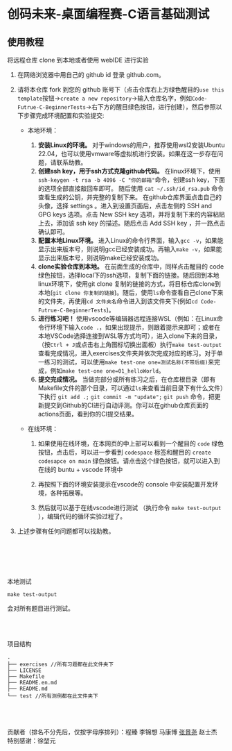 # 创码未来-桌面编程赛-C语言基础测试

## 使用教程

将远程仓库 clone 到本地或者使用 webIDE 进行实验

1. 在网络浏览器中用自己的 github id 登录 github.com。
2. 请将本仓库 fork 到您的 github 账号下（点击仓库右上方绿色醒目的`use this template`按钮->`create a new repository`->输入仓库名字，例如`Code-Futrue-C-BeginnerTests`->右下方的醒目绿色按钮，进行创建），然后参照以下步骤完成环境配置和实验提交:
   - 本地环境：

     1.  **安装Linux的环境。** 对于windows的用户，推荐使用wsl2安装Ubuntu 22.04，也可以使用vmware等虚拟机进行安装。如果在这一步存在问题，请联系助教。
     2.  **创建ssh key，用于ssh方式克隆github代码。** 在linux环境下，使用`ssh-keygen -t rsa -b 4096 -C "你的邮箱"`命令，创建ssh key，下面的选项全部直接敲回车即可。 随后使用 `cat ~/.ssh/id_rsa.pub` 命令查看生成的公钥，并完整的复制下来。 在github仓库界面点击自己的头像，选择 settings 。进入到设置页面后，点击左侧的 SSH and GPG keys 选项。点击 New SSH key 选项，并将复制下来的内容粘贴上去，添加该 ssh key 的描述。随后点击 Add SSH key ，并一路点击确认即可。
     3.  **配置本地Linux环境。** 进入Linux的命令行界面，输入`gcc -v`，如果能显示出来版本号，则说明gcc已经安装成功。再输入`make -v`，如果能显示出来版本号，则说明make已经安装成功。
     4.  **clone实验仓库到本地。** 在前面生成的仓库中，同样点击醒目的 code 绿色按钮，选择local下的ssh选项，复制下面的链接。随后回到本地linux环境下，使用git clone 复制的链接的方式，将目标仓库clone到本地(`git clone 你复制的链接`)。随后，使用`ls`命令查看自己clone下来的文件夹，再使用`cd 文件夹名`命令进入到该文件夹下(例如`cd Code-Futrue-C-BeginnerTests`)。
     5.  **进行练习吧！** 使用vscode等编辑器远程连接WSL（例如：在Linux命令行环境下输入`code .`，如果出现提示，则跟着提示来即可；或者在本地VSCode选择连接到WSL等方式均可），进入clone下来的目录，（按`Ctrl + J`或点击右上角图标切换出面板）执行`make test-output`查看完成情况，进入exercises文件夹并依次完成对应的练习。对于单一练习的测试，可以使用`make test-one one=测试名称(不带后缀)`来完成，例如`make test-one one=01_helloWorld`。
     6.  **提交完成情况。** 当做完部分或所有练习之后，在仓库根目录（即有Makefile文件的那个目录，可以通过`ls`来查看当前目录下有什么文件）下执行 `git add .;` `git commit -m "update";` `git push` 命令，把更新提交到Github的CI进行自动评测。你可以在github仓库页面的actions页面，看到你的CI提交结果。

   - 在线环境：

     1. 如果使用在线环境，在本网页的中上部可以看到一个醒目的 `code` 绿色按钮，点击后，可以进一步看到 `codespace` 标签和醒目的 `create codesapce on main` 绿色按钮。请点击这个绿色按钮，就可以进入到在线的 buntu + vscode 环境中

     2. 再按照下面的环境安装提示在vscode的 console 中安装配置开发环境，各种拓展等。

     3. 然后就可以基于在线vscode进行测试 （执行命令 `make test-output` ），编辑代码的循环实验过程了。

3. 上述步骤有任何问题都可以找助教。

<br /><br /><br /><br />

本地测试

```
make test-output
```

会对所有题目进行测试。

<br /><br />

项目结构

```
.
├── exercises //所有习题都在此文件夹下
├── LICENSE
├── Makefile 
├── README.en.md
├── README.md
└── test //所有测例都在此文件夹下
```

<br /><br /><br />
贡献者（排名不分先后，仅按字母序排列）：程臻 李锦想 马康博 [张景尧](https://github.com/popcoin-522) 赵士杰<br />
特别感谢：徐堃元